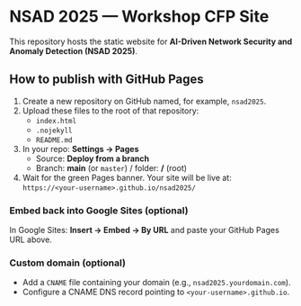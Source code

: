 # NSAD 2025 — Workshop CFP Site

This repository hosts the static website for **AI-Driven Network Security and Anomaly Detection (NSAD 2025)**.

## How to publish with GitHub Pages

1. Create a new repository on GitHub named, for example, `nsad2025`.
2. Upload these files to the root of that repository:
   - `index.html`
   - `.nojekyll`
   - `README.md`
3. In your repo: **Settings → Pages**  
   - Source: **Deploy from a branch**  
   - Branch: **main** (or `master`) / folder: **/** (root)  
4. Wait for the green Pages banner. Your site will be live at:  
   `https://<your-username>.github.io/nsad2025/`

### Embed back into Google Sites (optional)
In Google Sites: **Insert → Embed → By URL** and paste your GitHub Pages URL above.

### Custom domain (optional)
- Add a `CNAME` file containing your domain (e.g., `nsad2025.yourdomain.com`).
- Configure a CNAME DNS record pointing to `<your-username>.github.io`.
